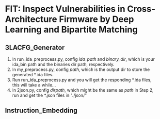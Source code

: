 # FIT: Inspect Vulnerabilities in Cross-Architecture Firmware by Deep Learning and Bipartite Matching

## 3LACFG_Generator
1. In run_ida_preprocess.py, config *ida_path* and *binary_dir*, which is your ida_bin path and the binaries dir path, respectively.
2. In my_preprocess.py, config *path*, which is the output dir to store the generated *.ida files.
3. Run run_ida_preprocess.py and you will get the responding *.ida files, this will take a while...
4. In 2json.py, config *dirpath*, which might be the same as *path* in Step 2, run and get the *.json files in "./json/"

## Instruction_Embedding
